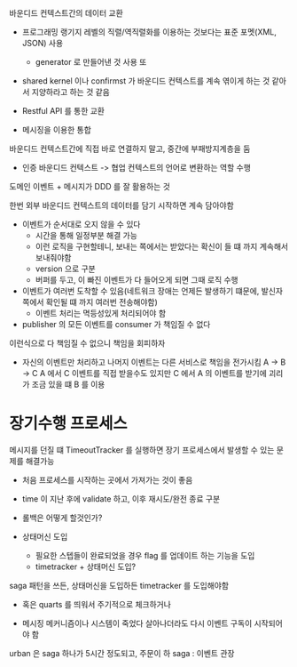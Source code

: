 바운디드 컨텍스트간의 데이터 교환
- 프로그래밍 랭기지 레벨의 직렬/역직렬화를 이용하는 것보다는 표준 포멧(XML, JSON) 사용
  - generator 로 만들어낸 것 사용 또
- shared kernel 이나 confirmst 가 바운디드 컨텍스트를 계속 엮이게 하는 것 같아서 지양하라고 하는 것 같음

- Restful API 를 통한 교환
- 메시징을 이용한 통합

바운디드 컨텍스트간에 직접 바로 연결하지 말고, 중간에 부패방지계층을 둠
- 인증 바운디드 컨텍스트 -> 협업 컨텍스트의 언어로 변환하는 역할 수행

도메인 이벤트 + 메시지가 DDD 를 잘 활용하는 것

한번 외부 바운디드 컨텍스트의 데이터를 담기 시작하면 계속 담아야함
- 이벤트가 순서대로 오지 않을 수 있다
  - 시간을 통해 일정부분 해결 가능
  - 이런 로직을 구현할테니, 보내는 쪽에서는 받았다는 확신이 들 떄 까지 계속해서 보내줘야함
  - version 으로 구분
  - 버퍼를 두고, 이 빠진 이벤트가 다 들어오게 되면 그때 로직 수행
- 이벤트가 여러번 도착할 수 있음(네트워크 장애는 언제든 발생하기 떄문에, 발신자 쪽에서 확인될 떄 까지 여러번 전송해야함)
  - 이벤트 처리는 멱등성있게 처리되어야 함
- publisher 의 모든 이벤트를 consumer 가 책임질 수 없다

이런식으로 다 책임질 수 없으니 책임을 회피하자
- 자신의 이벤트만 처리하고 나머지 이벤트는 다른 서비스로 책임을 전가시킴
A -> B -> C
A 에서 C 이벤트를 직접 받을수도 있지만 C 에서 A 의 이벤트를 받기에 괴리가 조금 있을 떄 B 를 이용

# 장기수행 프로세스
메시지를 던질 떄 TimeoutTracker 를 실행하면 장기 프로세스에서 발생할 수 있는 문제를 해결가능
- 처음 프로세스를 시작하는 곳에서 가져가는 것이 좋음
- time 이 지난 후에 validate 하고, 이후 재시도/완전 종료 구분
- 롤백은 어떻게 할것인가?

- 상태머신 도입
  - 필요한 스텝들이 완료되었을 경우 flag 를 업데이트 하는 기능을 도입
  - timetracker + 상태머신 도입?

saga 패턴을 쓰든, 상태머신을 도입하든 timetracker 를 도입해야함
- 혹은 quarts 를 띄워서 주기적으로 체크하거나

- 메시징 메커니즘이나 시스템이 죽었다 살아나더라도 다시 이벤트 구독이 시작되어야 함

urban 은 saga 하나가 5시간 정도되고, 주문이 하
saga : 이벤트 관장